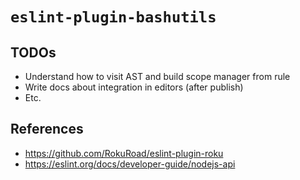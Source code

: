 # `eslint-plugin-bashutils`

## TODOs

- Understand how to visit AST and build scope manager from rule
- Write docs about integration in editors (after publish)
- Etc.

## References

- https://github.com/RokuRoad/eslint-plugin-roku
- https://eslint.org/docs/developer-guide/nodejs-api
